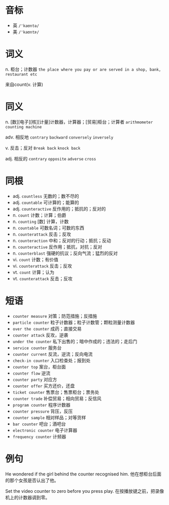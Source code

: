 # 音标

- 英 `/'kaʊntə/`
- 美 `/'kaʊntɚ/`

# 词义

n. 柜台；计数器
`the place where you pay or are served in a shop, bank, restaurant etc`



来自count(v. 计算)

# 同义

n. [数][电子][核][计量]计数器，计算器；[贸易]柜台；计算者
`arithmometer` `counting machine`

adv. 相反地
`contrary` `backward` `conversely` `inversely`

v. 反击；反对
`Break back` `knock back`

adj. 相反的
`contrary` `opposite` `adverse` `cross`

# 同根

- adj. `countless` 无数的；数不尽的
- adj. `countable` 可计算的；能算的
- adj. `counteractive` 反作用的；抵抗的；反对的
- n. `count` 计数；计算；伯爵
- n. `counting` [数] 计算，计数
- n. `countable` 可数名词；可数的东西
- n. `counterattack` 反击；反攻
- n. `counteraction` 中和；反对的行动；抵抗；反动
- n. `counteractive` 反作用；抵抗，对抗；反对
- n. `counterblast` 强硬的抗议；反向气流；猛烈的反对
- vi. `count` 计数；有价值
- vi. `counterattack` 反击；反攻
- vt. `count` 计算；认为
- vt. `counterattack` 反击；反攻

# 短语

- `counter measure` 对策；防范措施；反措施
- `particle counter` 粒子计数器；粒子计数管；颗粒测量计数器
- `over the counter` 成药；直接交易
- `counter attack` 反攻，逆袭
- `under the counter` 私下出售的；暗中作成的；违法的；走后门
- `service counter` 服务台
- `counter current` 反流，逆流；反向电流
- `check-in counter` 入口检查处；报到处
- `counter top` 案台，柜台面
- `counter flow` 逆流
- `counter party` 对应方
- `counter offer` 买方还价，还盘
- `ticket counter` 售票台；售票柜台；票务处
- `counter trade` 补偿贸易；相向贸易；反信风
- `program counter` 程序计数器
- `counter pressure` 背压，反压
- `counter sample` 相对样品；对等货样
- `bar counter` 吧台；酒吧台
- `electronic counter` 电子计算器
- `frequency counter` 计频器

# 例句

He wondered if the girl behind the counter recognised him.
他在想柜台后面的那个女孩是否认出了他。

Set the video counter to zero before you press play.
在按播放键之前，把录像机上的计数器调到零。


